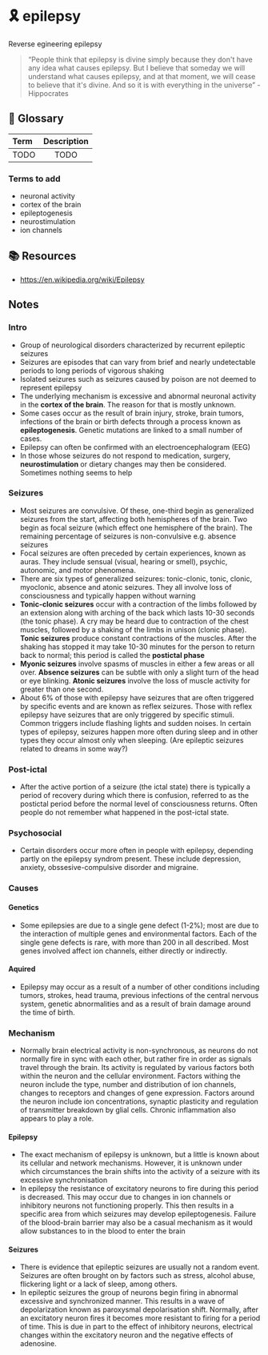 # :reminder_ribbon: epilepsy
Reverse egineering epilepsy

>“People think that epilepsy is divine simply because they don't have any idea what causes epilepsy. But I believe that someday we will understand what causes epilepsy, and at that moment, we will cease to believe that it's divine. And so it is with everything in the universe” - Hippocrates 
## 📖 Glossary 

| Term           | Description  |
| :------------- | :----------: |
| TODO           | TODO         |

### Terms to add
- neuronal activity
- cortex of the brain
- epileptogenesis
- neurostimulation 
- ion channels

## 📚 Resources

- https://en.wikipedia.org/wiki/Epilepsy

## Notes 

### Intro 
- Group of neurological disorders characterized by recurrent epileptic seizures
- Seizures are episodes that can vary from brief and nearly undetectable periods to long periods of vigorous shaking
- Isolated seizures such as seizures caused by poison are not deemed to represent epilepsy 
- The underlying mechanism is excessive and abnormal neuronal activity in the **cortex of the brain**. The reason for that is mostly unknown.
- Some cases occur as the result of brain injury, stroke, brain tumors, infections of the brain or birth defects through a process known as **epileptogenesis**. Genetic mutations are linked to a small number of cases.
- Epilepsy can often be confirmed with an electroencephalogram (EEG)
- In those whose seizures do not respond to medication, surgery, **neurostimulation** or dietary changes may then be considered. Sometimes nothing seems to help 

### Seizures 
- Most seizures are convulsive. Of these, one-third begin as generalized seizures from the start, affecting both hemispheres of the brain. Two begin as focal seizure (which effect one hemisphere of the brain). The remaining percentage of seizures is non-convulsive e.g. absence seizures
- Focal seizures are often preceded by certain experiences, known as auras. They include sensual (visual, hearing or smell), psychic, autonomic, and motor phenomena.
- There are six types of generalized seizures: tonic-clonic, tonic, clonic, myoclonic, absence and atonic seizures. They all involve loss of consciousness and typically happen without warning
- **Tonic-clonic seizures** occur with a contraction of the limbs followed by an extension along with arching of the back which lasts 10-30 seconds (the tonic phase). A cry may be heard due to contraction of the chest muscles, followed by a shaking of the limbs in unison (clonic phase). **Tonic seizures** produce constant contractions of the muscles. After the shaking has stopped it may take 10-30 minutes for the person to return back to normal; this period is called the **postictal phase**
- **Myonic seizures** involve spasms of muscles in either a few areas or all over. **Absence seizures** can be subtle with only  a slight turn of the head or eye blinking. **Atonic seizures** involve the loss of muscle activity for greater than one second.
- About 6% of those with epilepsy have seizures that are often triggered by specific events and are known as reflex seizures. Those with reflex epilepsy have seizures that are only triggered by specific stimuli. Common triggers include flashing lights and sudden noises. In certain types of epilepsy, seizures happen more often during sleep and in other types they occur almost only when sleeping. (Are epileptic seizures related to dreams in some way?) 

### Post-ictal
- After the active portion of a seizure (the ictal state) there is typically a period of recovery during which there is confusion, referred to as the postictal period before the normal level of consciousness returns. Often people do not remember what happened in the post-ictal state.

### Psychosocial
- Certain disorders occur more often in people with epilepsy, depending partly on the epilepsy syndrom present. These include depression, anxiety, obssesive-compulsive disorder and migraine.

### Causes
#### Genetics 
- Some epilepsies are due to a single gene defect (1-2%); most are due to the interaction of multiple genes and environmental factors. Each of the single gene defects is rare, with more than 200 in all described. Most genes involved affect ion channels, either directly or indirectly. 

#### Aquired 
- Epilepsy may occur as a result of a number of other conditions including tumors, strokes, head trauma, previous infections of the central nervous system, genetic abnormalities and as a result of brain damage around the time of birth.

### Mechanism
- Normally brain electrical activity  is non-synchronous, as neurons do not normally fire in sync with each other, but rather fire in order as signals travel through the brain. Its activity is regulated by various factors both within the neuron and the cellular environment. Factors withing the neuron include the type, number and distribution of ion channels, changes to receptors and changes of gene expression. Factors around the neuron include ion concentrations, synaptic plasticity and regulation of transmitter breakdown by glial cells. Chronic inflammation also appears to play a role.

#### Epilepsy 
- The exact mechanism of epilepsy is unknown, but a little is known about its cellular and network mechanisms. However, it is unknown under which circumstances the brain shifts into the activity of a seizure with its excessive synchronisation
- In epilepsy the resistance of excitatory neurons to fire during this period is decreased. This may occur due to changes in ion channels or inhibitory neurons not functioning properly. This then results in a specific area from which seizures may develop epileptogenesis. Failure of the blood-brain barrier may also be a casual mechanism as it would allow substances to in the blood to enter the brain

#### Seizures
- There is evidence that epileptic seizures are usually not a random event. Seizures are often brought on by factors such as stress, alcohol abuse, flickering light or a lack of sleep, among others. 
- In epileptic seizures the group of neurons begin firing in abnormal excessive and synchronized manner. This results in a wave of depolarization known as paroxysmal depolarisation shift. Normally, after an excitatory neuron fires it becomes more resistant to firing for a period of time. This is due in part to the effect of inhibitory neurons, electrical changes within the excitatory neuron and the negative effects of adenosine.